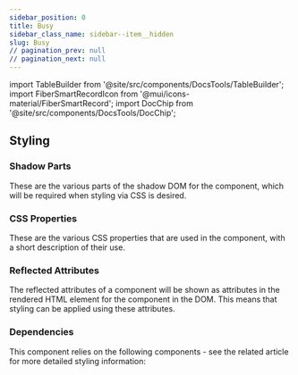 ```yaml
---
sidebar_position: 0
title: Busy
sidebar_class_name: sidebar--item__hidden
slug: Busy
// pagination_prev: null
// pagination_next: null
---
```


import TableBuilder from '@site/src/components/DocsTools/TableBuilder';
import FiberSmartRecordIcon from '@mui/icons-material/FiberSmartRecord';
import DocChip from '@site/src/components/DocsTools/DocChip';

<DocChip tooltipText="This component will render with a shadow DOM, an API built into the browser that facilitates encapsulation." label="Shadow" target="_blank" clickable={false} iconName='shadow' />

<DocChip tooltipText="The name of the web component that will render in the DOM." label="bbj-busy" clickable={false} iconName='code'/>

## Styling

### Shadow Parts
These are the various parts of the shadow DOM for the component, which will be required when styling via CSS is desired.
<TableBuilder tag='bbj-busy' table="parts"/>

### CSS Properties

  These are the various CSS properties that are used in the component, with a short description of their use.
  
  <TableBuilder tag='bbj-busy' table="properties"/>

### Reflected Attributes

  The reflected attributes of a component will be shown as attributes in the rendered HTML element for the component in the DOM. This means that styling can be applied using these attributes.
  
  <TableBuilder tag='bbj-busy' table="reflects"/>

### Dependencies

  This component relies on the following components - see the related article for more detailed styling information:
  
  <TableBuilder tag='bbj-busy' table="dependencies"/>
